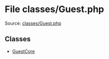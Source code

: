 File classes/Guest.php
=========

Source: [classes/Guest.php](https://github.com/PrestaShop/PrestaShop/blob/1.5.0.13/classes/Guest.php)


Classes
-------

* [GuestCore](class.GuestCore.md)

